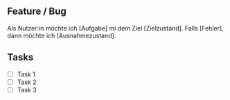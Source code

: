 ## Feature / Bug

Als Nutzer:in möchte ich [Aufgabe] mi dem Ziel [Zielzustand]. Falls [Fehler], dann möchte ich [Ausnahmezustand].

## Tasks

- [ ] Task 1
- [ ] Task 2
- [ ] Task 3
